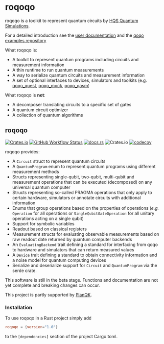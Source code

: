 # roqoqo

roqoqo is a toolkit to represent quantum circuits by [HQS Quantum Simulations](https://quantumsimulations.de).

For a detailed introduction see the [user documentation](https://hqsquantumsimulations.github.io/qoqo_examples/) and the [qoqo examples repository](https://github.com/HQSquantumsimulations/qoqo_examples)

What roqoqo is:

* A toolkit to represent quantum programs including circuits and measurement information
* A thin runtime to run quantum measurements
* A way to serialize quantum circuits and measurement information
* A set of optional interfaces to devices, simulators and toolkits (e.g. [qoqo_quest](https://github.com/HQSquantumsimulations/qoqo-quest), [qoqo_mock](https://github.com/HQSquantumsimulations/qoqo_mock), [qoqo_qasm](https://github.com/HQSquantumsimulations/qoqo_qasm))

What roqoqo is **not**:

* A decomposer translating circuits to a specific set of gates
* A quantum circuit optimizer
* A collection of quantum algorithms

## roqoqo

[![Crates.io](https://img.shields.io/crates/v/roqoqo)](https://crates.io/crates/roqoqo)
[![GitHub Workflow Status](https://github.com/HQSquantumsimulations/qoqo/workflows/ci_tests/badge.svg)](https://github.com/HQSquantumsimulations/qoqo/actions)
[![docs.rs](https://img.shields.io/docsrs/roqoqo)](https://docs.rs/roqoqo/)
![Crates.io](https://img.shields.io/crates/l/roqoqo)
[![codecov](https://codecov.io/gh/HQSquantumsimulations/qoqo/branch/main/graph/badge.svg?token=S1IN066V2W)](https://codecov.io/gh/HQSquantumsimulations/qoqo)

roqoqo provides:

* A `Circuit` struct to represent quantum circuits
* A `QuantumProgram` enum to represent quantum programs using different measurement methods
* Structs representing single-qubit, two-qubit, multi-qubit and measurement operations that can be executed (decomposed) on any universal quantum computer
* Structs representing so-called PRAGMA operations that only apply to certain hardware, simulators or annotate circuits with additional information
* Enums that group operations based on the properties of operations (*e.g.* `Operation` for all operations or `SingleQubitGateOperation` for all unitary operations acting on a single qubit)
* Support for symbolic variables
* Readout based on classical registers
* Measurement structs for evaluating observable measurements based on raw readout date returned by quantum computer backends
* An `EvaluatingBackend` trait defining a standard for interfacing from qoqo to hardware and simulators that can return measured values
* A `Device` trait defining a standard to obtain connectivity information and a noise model for quantum computing devices
* Serialize and deserialize support for `Circuit` and `QuantumProgram` via the serde crate.

This software is still in the beta stage. Functions and documentation are not yet complete and breaking changes can occur.

This project is partly supported by [PlanQK](https://planqk.de).

### Installation

To use roqoqo in a Rust project simply add

```TOML
roqoqo = {version="1.0"}
```

to the `[dependencies]` section of the project Cargo.toml.
